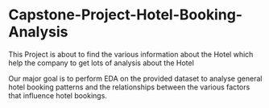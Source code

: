 # Capstone-Project-Hotel-Booking-Analysis
This Project is about to find the various information about the Hotel which help the company to get lots of analysis about the Hotel 

Our major goal is to perform EDA on the provided dataset to analyse general hotel booking patterns and the relationships between the various factors that influence hotel bookings.
